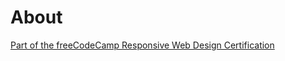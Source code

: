 # About
[Part of the freeCodeCamp Responsive Web Design Certification](https://www.freecodecamp.org/learn/2022/responsive-web-design/#learn-css-colors-by-building-a-set-of-colored-markers)
